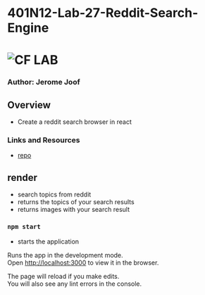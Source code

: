 # 401N12-Lab-27-Reddit-Search-Engine
![CF](http://i.imgur.com/7v5ASc8.png) LAB
=================================================
### Author: Jerome Joof

## Overview
* Create a reddit search browser in react

### Links and Resources
* [repo](https://github.com/jjblues86/401N12-Lab-27-Reddit-Search-Engine)

## render
* search topics from reddit
* returns the topics of your search results
* returns images with your search result


### `npm start`
* starts the application

Runs the app in the development mode.<br>
Open [http://localhost:3000](http://localhost:3000) to view it in the browser.

The page will reload if you make edits.<br>
You will also see any lint errors in the console.


